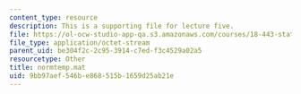 ```yaml
---
content_type: resource
description: This is a supporting file for lecture five.
file: https://ol-ocw-studio-app-qa.s3.amazonaws.com/courses/18-443-statistics-for-applications-fall-2006/9bb97aef546be868515b1659d25ab21e_normtemp.mat
file_type: application/octet-stream
parent_uid: be304f2c-2c95-3914-c7ed-f3c4529a02a5
resourcetype: Other
title: normtemp.mat
uid: 9bb97aef-546b-e868-515b-1659d25ab21e
---
```

